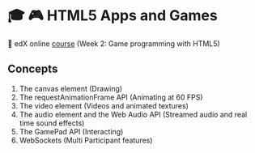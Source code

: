 # :mortar_board: :video_game: HTML5 Apps and Games

:link: edX online [course] (Week 2: Game programming with HTML5)

## Concepts

1. The canvas element (Drawing)
2. The requestAnimationFrame API (Animating at 60 FPS)
3. The video element (Videos and animated textures)
4. The audio element and the Web Audio API (Streamed audio and real time sound effects)
5. The GamePad API (Interacting)
6. WebSockets (Multi Participant features)

[course]: https://courses.edx.org/courses/course-v1:W3Cx+HTML5.2x+3T2017/course/
